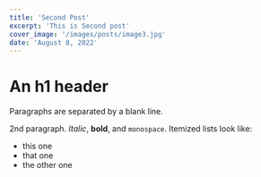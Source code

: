 ```yaml
---
title: 'Second Post'
excerpt: 'This is Second post'
cover_image: '/images/posts/image3.jpg'
date: 'August 8, 2022'
---
```


An h1 header
============

Paragraphs are separated by a blank line.

2nd paragraph. *Italic*, **bold**, and `monospace`. Itemized lists
look like:

  * this one
  * that one
  * the other one

